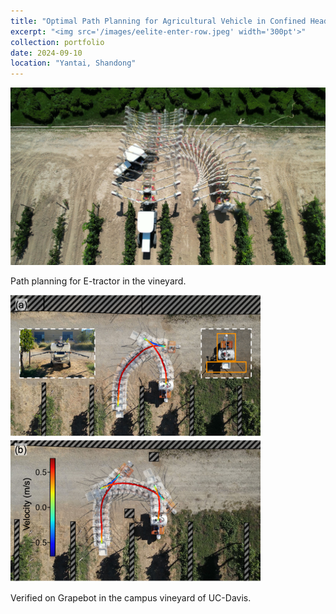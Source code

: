 ```yaml
---
title: "Optimal Path Planning for Agricultural Vehicle in Confined Headland"
excerpt: "<img src='/images/eelite-enter-row.jpeg' width='300pt'>"
collection: portfolio
date: 2024-09-10
location: "Yantai, Shandong"
---
```

<img src='/images/eelite-enter-row.jpeg' width='600pt'>
<br/>

Path planning for E-tractor in the vineyard.


<img src='/images/case1_minco_combined.png' width='400pt'>
<br/>

<img src='/images/case2_minco_combined.png' width='400pt'>
<br/>

Verified on Grapebot in the campus vineyard of UC-Davis. 


